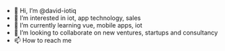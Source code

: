 - 👋 Hi, I’m @david-iotiq
- 👀 I’m interested in iot, app technology, sales
- 🌱 I’m currently learning vue, mobile apps, iot
- 💞️ I’m looking to collaborate on new ventures, startups and consultancy
- 📫 How to reach me 


